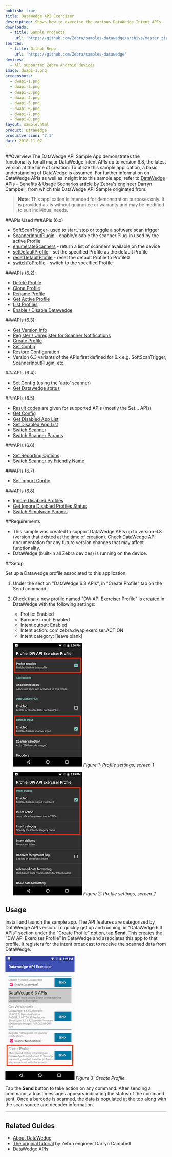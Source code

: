 ```yaml
---
publish: true
title: DataWedge API Exerciser
description: Shows how to exercise the various DataWedge Intent APIs.
downloads:
  - title: Sample Projects
    url: 'https://github.com/Zebra/samples-datawedge/archive/master.zip'
sources:
  - title: Github Repo
    url: 'https://github.com/Zebra/samples-datawedge'
devices:
  - All supported Zebra Android devices
image: dwapi-1.png
screenshots:
  - dwapi-1.png
  - dwapi-2.png
  - dwapi-3.png
  - dwapi-4.png
  - dwapi-5.png
  - dwapi-6.png
  - dwapi-7.png
  - dwapi-8.png
layout: sample.html
product: DataWedge
productversion: '7.1'
date: 2018-11-07
---
```


##Overview 
The DataWedge API Sample App demonstrates the functionality for all major DataWedge Intent APIs up to version 6.8, the latest version at the time of creation. To utilize this sample application, a basic understanding of DataWedge is assumed.  For further information on DataWedge APIs as well as insight into this sample app, refer to [DataWedge APIs – Benefits & Usage Scenarios](https://developer.zebra.com/community/home/blog/2017/06/27/datawedge-apis-benefits-challenges) article by Zebra's engineer Darryn Campbell, from which this DataWedge API Sample originated from. 

>**Note**: This application is intended for demonstration purposes only. It is provided as-is without guarantee or warranty and may be modified to suit individual needs.

##APIs Used
###APIs (6.x)
* [SoftScanTrigger](../../api/softscantrigger/)- used to start, stop or toggle a software scan trigger
* [ScannerInputPlugin](../../api/scannerinputplugin/) - enable/disable the scanner Plug-in used by the active Profile
* [enumerateScanners](../../api/enumeratescanners/) - return a list of scanners available on the device
* [setDefaultProfile](../../api/setdefaultprofile/) - set the specified Profile as the default Profile
* [resetDefaultProfile](../../api/resetdefaultprofile/) - reset the default Profile to Profile0
* [switchToProfile](../../api/switchtoprofile/) - switch to the specified Profile

###APIs (6.2):
* [Delete Profile](../../api/deleteprofile/)
* [Clone Profile](../../api/cloneprofile/)
* [Rename Profile](../../api/renameprofile/)
* [Get Active Profile](../../api/getactiveprofile/)
* [List Profiles](../../api/getprofileslist/)
* [Enable / Disable Datawedge](../../api/enabledatawedge/)

###APIs (6.3):
* [Get Version Info](../../api/getversioninfo/)
* [Register / Unregister for Scanner Notifications](../../api/registerfornotification/)
* [Create Profile](../../api/createprofile/)
* [Set Config](../../api/setconfig/)
* [Restore Configuration](../../api/restoreconfig/)
* Version 6.3 variants of the APIs first defined for 6.x e.g. SoftScanTrigger, ScannerInputPlugin, etc.

###APIs (6.4):
* [Set Config](../../api/setconfig/) (using the 'auto' scanner)
* [Get Datawedge status](../..//api/getdatawedgestatus/)

###APIs (6.5):
* [Result codes](../../api/resultinfo/) are given for supported APIs (mostly the Set... APIs)
* [Get Config](../..//api/getconfig/)
* [Get Disabled App List](../../api/getdisabledapplist/)
* [Set Disabled App List](../../api/setdisabledapplist/)
* [Switch Scanner](../../api/switchscanner/)
* [Switch Scanner Params](../../api/switchscannerparams/)

###APIs (6.6):
* [Set Reporting Options](../../api/setreportingoptions/)
* [Switch Scanner by Friendly Name](../../api/switchscanner/) 

###APIs (6.7)
* [Set Import Config](../../api/importconfig/)

###APIs (6.8)
* [Ignore Disabled Profiles](../../api/setignoredisabledprofiles/)
* [Get Ignore Disabled Profiles Status](../../api/getignoredisabledprofiles/)
* [Switch Simulscan Params](../../api/switchsimulscanparams/) 

##Requirements
* This sample was created to support DataWedge APIs up to version 6.8 (version that existed at the time of creation). Check [DataWedge API](../../about) documentation for any future version changes that may affect functionality.
* DataWedge (built-in all Zebra devices) is running on the device.

##Setup

Set up a Datawedge profile associated to this application:
1. Under the section "DataWedge 6.3 APIs", in "Create Profile" tap on the Send command.  
2. Check that a new profile named "DW API Exerciser Profile" is created in DataWedge with the following settings:
   * Profile: Enabled
   * Barcode input: Enabled
   * Intent output: Enabled
   * Intent action: com.zebra.dwapiexerciser.ACTION
   * Intent category: [leave blank]
  
   ![img](dwapi_profile-1.png) 
  _Figure 1: Profile settings, screen 1_

   ![img](dwapi_profile-2.png) 
  _Figure 2: Profile settings, screen 2_

## Usage

Install and launch the sample app. The API features are categorized by DataWedge API version. To quickly get up and running, in  "DataWedge 6.3 APIs" section under the "Create Profile” option, tap **Send**. This creates the “DW API Exerciser Profile” in DataWedge and associates this app to that profile.  It registers for the intent broadcast to receive the scanned data from DataWedge. 

  ![img](dwapi-3_mini.png) 
  _Figure 3: Create Profile_

Tap the **Send** button to take action on any command. After sending a command, a toast messages appears indicating the status of the command sent.  Once a barcode is scanned, the data is populated at the top along with the scan source and decoder information.  










-----

## Related Guides

* [About DataWedge](../../about)
* [The original tutorial](https://developer.zebra.com/community/home/blog/2017/06/27/datawedge-apis-benefits-challenges) by Zebra engineer Darryn Campbell
* [DataWedge APIs](../../api) 






